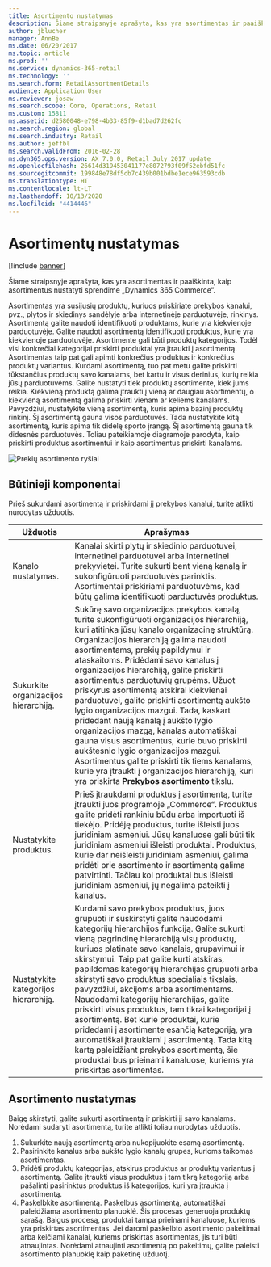 ```yaml
---
title: Asortimento nustatymas
description: Šiame straipsnyje aprašyta, kas yra asortimentas ir paaiškinta, kaip asortimentus nustatyti sprendime „Dynamics 365 Commerce“.
author: jblucher
manager: AnnBe
ms.date: 06/20/2017
ms.topic: article
ms.prod: ''
ms.service: dynamics-365-retail
ms.technology: ''
ms.search.form: RetailAssortmentDetails
audience: Application User
ms.reviewer: josaw
ms.search.scope: Core, Operations, Retail
ms.custom: 15811
ms.assetid: d2580048-e798-4b33-85f9-d1bad7d262fc
ms.search.region: global
ms.search.industry: Retail
ms.author: jeffbl
ms.search.validFrom: 2016-02-28
ms.dyn365.ops.version: AX 7.0.0, Retail July 2017 update
ms.openlocfilehash: 26614d319453041177e8072793f09f52ebfd51fc
ms.sourcegitcommit: 199848e78df5cb7c439b001bdbe1ece963593cdb
ms.translationtype: HT
ms.contentlocale: lt-LT
ms.lasthandoff: 10/13/2020
ms.locfileid: "4414446"
---
```

# <a name="set-up-assortments"></a>Asortimentų nustatymas

[!include [banner](includes/banner.md)]

Šiame straipsnyje aprašyta, kas yra asortimentas ir paaiškinta, kaip asortimentus nustatyti sprendime „Dynamics 365 Commerce“.

Asortimentas yra susijusių produktų, kuriuos priskiriate prekybos kanalui, pvz., plytos ir skiedinys sandėlyje arba internetinėje parduotuvėje, rinkinys. Asortimentą galite naudoti identifikuoti produktams, kurie yra kiekvienoje parduotuvėje. Galite naudoti asortimentą identifikuoti produktus, kurie yra kiekvienoje parduotuvėje. Asortimente gali būti produktų kategorijos. Todėl visi konkrečiai kategorijai priskirti produktai yra įtraukti į asortimentą. Asortimentas taip pat gali apimti konkrečius produktus ir konkrečius produktų variantus. Kurdami asortimentą, tuo pat metu galite priskirti tūkstančius produktų savo kanalams, bet kartu ir visus derinius, kurių reikia jūsų parduotuvėms. Galite nustatyti tiek produktų asortimente, kiek jums reikia. Kiekvieną produktą galima įtraukti į vieną ar daugiau asortimentų, o kiekvieną asortimentą galima priskirti vienam ar keliems kanalams. Pavyzdžiui, nustatykite vieną asortimentą, kuris apima bazinį produktų rinkinį. Šį asortimentą gauna visos parduotuvės. Tada nustatykite kitą asortimentą, kuris apima tik didelę sporto įrangą. Šį asortimentą gauna tik didesnės parduotuvės. Toliau pateikiamoje diagramoje parodyta, kaip priskirti produktus asortimentui ir kaip asortimentus priskirti kanalams.

![Prekių asortimento ryšiai](./media/assortments_relationship.gif)

## <a name="prerequisites"></a>Būtinieji komponentai

Prieš sukurdami asortimentą ir priskirdami jį prekybos kanalui, turite atlikti nurodytas užduotis.

| Užduotis                              | Aprašymas |
|-----------------------------------|-------------|
| Kanalo nustatymas.          | Kanalai skirti plytų ir skiedinio parduotuvei, internetinei parduotuvei arba internetinei prekyvietei. Turite sukurti bent vieną kanalą ir sukonfigūruoti parduotuvės parinktis. Asortimentai priskiriami parduotuvėms, kad būtų galima identifikuoti parduotuvės produktus. |
| Sukurkite organizacijos hierarchiją. | Sukūrę savo organizacijos prekybos kanalą, turite sukonfigūruoti organizacijos hierarchiją, kuri atitinka jūsų kanalo organizacinę struktūrą. Organizacijos hierarchiją galima naudoti asortimentams, prekių papildymui ir ataskaitoms. Pridėdami savo kanalus į organizacijos hierarchiją, galite priskirti asortimentus parduotuvių grupėms. Užuot priskyrus asortimentą atskirai kiekvienai parduotuvei, galite priskirti asortimentą aukšto lygio organizacijos mazgui. Tada, kaskart pridedant naują kanalą į aukšto lygio organizacijos mazgą, kanalas automatiškai gauna visus asortimentus, kurie buvo priskirti aukštesnio lygio organizacijos mazgui. Asortimentus galite priskirti tik tiems kanalams, kurie yra įtraukti į organizacijos hierarchiją, kuri yra priskirta **Prekybos asortimento** tikslu. |
| Nustatykite produktus.                  | Prieš įtraukdami produktus į asortimentą, turite įtraukti juos programoje „Commerce“. Produktus galite pridėti rankiniu būdu arba importuoti iš tiekėjo. Pridėję produktus, turite išleisti juos juridiniam asmeniui. Jūsų kanaluose gali būti tik juridiniam asmeniui išleisti produktai. Produktus, kurie dar neišleisti juridiniam asmeniui, galima pridėti prie asortimento ir asortimentą galima patvirtinti. Tačiau kol produktai bus išleisti juridiniam asmeniui, jų negalima pateikti į kanalus. |
| Nustatykite kategorijos hierarchiją.      | Kurdami savo prekybos produktus, juos grupuoti ir suskirstyti galite naudodami kategorijų hierarchijos funkciją. Galite sukurti vieną pagrindinę hierarchiją visų produktų, kuriuos platinate savo kanalais, grupavimui ir skirstymui. Taip pat galite kurti atskiras, papildomas kategorijų hierarchijas grupuoti arba skirstyti savo produktus specialiais tikslais, pavyzdžiui, akcijoms arba asortimentams. Naudodami kategorijų hierarchijas, galite priskirti visus produktus, tam tikrai kategorijai į asortimentą. Bet kurie produktai, kurie pridedami į asortimente esančią kategoriją, yra automatiškai įtraukiami į asortimentą. Tada kitą kartą paleidžiant prekybos asortimentą, šie produktai bus prieinami kanaluose, kuriems yra priskirtas asortimentas. |

## <a name="setting-up-an-assortment"></a>Asortimento nustatymas

Baigę skirstyti, galite sukurti asortimentą ir priskirti jį savo kanalams. Norėdami sudaryti asortimentą, turite atlikti toliau nurodytas užduotis.

1. Sukurkite naują asortimentą arba nukopijuokite esamą asortimentą.
2. Pasirinkite kanalus arba aukšto lygio kanalų grupes, kurioms taikomas asortimentas.
3. Pridėti produktų kategorijas, atskirus produktus ar produktų variantus į asortimentą. Galite įtraukti visus produktus į tam tikrą kategoriją arba pašalinti pasirinktus produktus iš kategorijos, kuri yra įtraukta į asortimentą.
4. Paskelbkite asortimentą. Paskelbus asortimentą, automatiškai paleidžiama asortimento planuoklė. Šis procesas generuoja produktų sąrašą. Baigus procesą, produktai tampa prieinami kanaluose, kuriems yra priskirtas asortimentas. Jei daromi paskelbto asortimento pakeitimai arba keičiami kanalai, kuriems priskirtas asortimentas, jis turi būti atnaujintas. Norėdami atnaujinti asortimentą po pakeitimų, galite paleisti asortimento planuoklę kaip paketinę užduotį.
